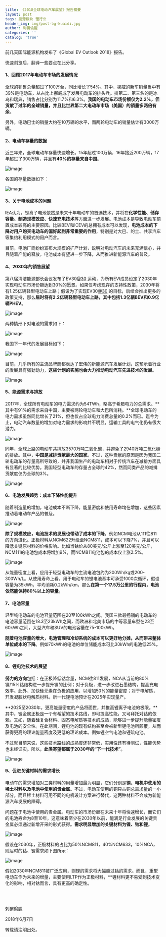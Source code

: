 ```yaml
---
title: 《2018全球电动汽车展望》报告摘要
layout: post
tags: 能源板块 锂行业
header_img: img/post-bg-kuaidi.jpg
author: 刺猬偷腥
categories: ''
catalog: 'true'
---
```

前几天国际能源机构发布了《Global EV Outlook 2018》报告。

快速浏览后，翻译一些要点在此分享。

#### 1、回顾2017年电动车市场的发展情况

全球的销售总量超过了100万台，同比增长了54%。其中，挪威的新车销量当中有39%是电动车，从占比上挪威成了发展电动车的排头兵。排第二、第三名的是冰岛和瑞典，销售占比分别为11.7%和6.3%。**我国的电动车市场份额仅为2.2%，但贡献了过半的全球销量，并且比世界第二大电动车市场（美国）的销量多两倍有余**。

另外，电动巴士的销量大约在10万辆的水平，而两轮电动车的销量估计有3000万辆。

#### 2、电动车存量的数据

近三年来，全球电动车存量快速增长。15年超过100万辆，16年接近200万辆，17年超过了300万辆，并且有**40%的存量来自中国**。

![image](http://upload-images.jianshu.io/upload_images/8031739-dc4173bab04ab60c.jpg?imageMogr2/auto-orient/strip%7CimageView2/2/w/1240)

各国的存量数据如下：

![image](http://upload-images.jianshu.io/upload_images/8031739-31798c1d69b0ff07.jpg?imageMogr2/auto-orient/strip%7CimageView2/2/w/1240)

#### 3、关于电池成本的问题

IEA认为，锂离子电池依然是未来十年电动车的首选技术，并将在**化学性能、储存容量、制造规模效应、快速充电技术**等方面进一步发展。电池成本是导致电动车前置成本较高的主要原因。比较BEV和ICEV的总拥有成本可以发现，**电池成本的下降对用户购买电动车的偏好起到非常重要的作用**，特别是对大巴、的士、共享汽车等集约利用模式的用户而言。

目前，电池厂商纷纷宣布大规模的扩产计划，说明对电动汽车的未来充满信心，并且随着产能的释放，电池成本有望进一步下降，从而推进新能源汽车的普及。

#### 4、2030年的销售展望

第八届清洁能源部长会议发布了EV30[@30](http://xueqiu.com/n/30) 运动，为所有EVI成员设定了2030年实现电动车市场份额达到30%的愿景。如果仅考虑现存的支持性政策，2030年将有1.25亿辆轻型电动车上路；假设为了实现EV30[@30](http://xueqiu.com/n/30) 的目标，后续会推出更多的政策支持，那么**届时将有2.2亿辆轻型电动车上路，其中包括1.3亿辆BEV和0.9亿辆PHEV**。

![image](http://upload-images.jianshu.io/upload_images/8031739-2594a1e5fded15df.jpg?imageMogr2/auto-orient/strip%7CimageView2/2/w/1240)

两种情形下对电池的需求如下：

![image](http://upload-images.jianshu.io/upload_images/8031739-d182f87b4c7777f0.jpg?imageMogr2/auto-orient/strip%7CimageView2/2/w/1240)

我国下一年代的发展目标如下：

![image](http://upload-images.jianshu.io/upload_images/8031739-1aedcbc8e7125229.jpg?imageMogr2/auto-orient/strip%7CimageView2/2/w/1240)

目前，几乎所有的主流品牌商都表达了宏伟的新能源汽车发展计划，这预示着行业的发展具有强劲动力，**这些计划的实施也会大力推动电动汽车先进技术的发展**。

![image](http://upload-images.jianshu.io/upload_images/8031739-281baa621d5d6add.jpg?imageMogr2/auto-orient/strip%7CimageView2/2/w/1240)

#### 5、能源需求与排放

2017年，全球所有电动车的电力需求约为54TWh，略高于希腊电力的总需求。**其中有91%的需求来自中国，主要被两轮电动车和大巴所消耗。**全球电动车的电力需求虽然同比增长了21%，但也仅占全球电力消费总量的0.2%而已。迄今为止，电动汽车数量的增加对电力需求的影响并不明显，运输工具的电气化仍有很大潜力。

![image](http://upload-images.jianshu.io/upload_images/8031739-a6483608bf89bb42.jpg?imageMogr2/auto-orient/strip%7CimageView2/2/w/1240)

同年，全球上路的电动车共排放3570万吨二氧化碳，并避免了2940万吨二氧化碳的排放。其中，**中国是减排贡献最大的国家**。不过，这种贡献的原因是因为我国二轮电动车的存量高所导致的，并非我国生产的电动车相对于传统汽车在减排方面具有显著的比较优势。我国轻型电动车的存量占全球的42%，然而同类产品的减排贡献度仅为全球的3%。

![image](http://upload-images.jianshu.io/upload_images/8031739-9cf19c6d1728a93d.jpg?imageMogr2/auto-orient/strip%7CimageView2/2/w/1240)

#### 6、电池发展趋势：成本下降性能提升

随着制造量的增加，电池成本不断下降，能量密度和使用寿命均在增加，这些因素推动着电动车产品的普及。

![image](http://upload-images.jianshu.io/upload_images/8031739-45a1531f57c512f5.jpg?imageMogr2/auto-orient/strip%7CimageView2/2/w/1240)

**除了规模效应，电池技术的发展也带动了成本的下降**，例如NCM电池从111往811的方向进化。正极材料从NCM622升级至NCM811，成本可以下降7%，并且可以降低关键原材料的价格影响。比如当钴价从80美元/公斤上涨至120美元/公斤，NCM111的电池包成本将增加9%，而NCM811电池包的成本仅上涨2.5%。 

![image](http://upload-images.jianshu.io/upload_images/8031739-1642c2f2eff663d9.jpg?imageMogr2/auto-orient/strip%7CimageView2/2/w/1240)

从能量密度上看，应用于轻型电动车的主流电池包约为200Wh/kg或200-300Wh/L。从使用寿命上看，用于电动车的锂电池基本可承受1000次循环，假设容量为35kWh，平均消耗0.2kWh/km，那么**在第一个17.5万公里的行程内，电池依然能保持80%以上的容量**。

#### 7、电池容量

轻型纯电动车的电池容量范围在20至100kWh之间。我国三款最畅销的电动车的电池容量范围在18.3至23kWh之间，而欧洲和北美市场的中等容量车型在23至60kWh之间，大型汽车和SUV的电池容量在75-100kWh。

**随着电池容量的增大，电池管理和冷却系统的成本可以更好地分摊，从而带来整体单位成本的下降**。例如70kWh的电池的单位储能成本可比30kWh的电池低25%。

![image](http://upload-images.jianshu.io/upload_images/8031739-ee5eade29125193b.jpg?imageMogr2/auto-orient/strip%7CimageView2/2/w/1240)

#### 8、锂电池技术的展望

**努力的方向**包括：在正极降低钴含量，NCM往811发展，NCA从当前的80%镍/15%钴结构进一步提升镍的比例；对于负极，进一步改进石墨结构，提高充电效率。此外，加快硅元素在负极的应用，以增加50%的能量密度；对于电解质，开发凝胶状电解质材料。新一代锂电池预计在2025年实现量产。

**2025至2030年，更高能量密度的产品将面世，并推高锂离子电池的极限。**其中，锂金属正极是一个有希望的技术路线，即可提高性能，又可拜托对钴的依赖。又如，随着硅复合材料、固态电解质等技术的成熟，能够进一步提升能量密度及电池的安全性。在此期间，锂电池的现有结构甚至会被新型锂电池所颠覆，从而获得更高的理论能量密度及更低的理论成本。例如锂空气电池和锂硫电池。

不过就目前来说，这些技术路线的成熟度还非常低，实用性还有待测试，性能优势也未经证实。所以，**此类寄望都属于2030年的“下一代技术”**。

![image](http://upload-images.jianshu.io/upload_images/8031739-066d613693df46fd.jpg?imageMogr2/auto-orient/strip%7CimageView2/2/w/1240)

#### 9、促进关键材料的需求增长

电动车的需求增加对三类材料的用量增加最为明显，它们分别是**铜、电机中使用的稀土材料以及电池中使用的贵金属**。不过，电动车使用的铜只占铜总需求量的一小部分，而且稀土材料可用不同的电机设计方案进行替代，这两种材料不会成为新能源汽车发展的障碍。

问题在于电池中使用的贵金属。电动车的市场份额在未来十年将快速增长，而它们的电池寿命为8至10年，这意味着至少在2030年以前，能满足行业发展的关键贵金属必须通过新增开采的形式获得。**需求明显增加的关键材料为镍、钴和锂**。

![image](http://upload-images.jianshu.io/upload_images/8031739-15dec7fe1111aeea.jpg?imageMogr2/auto-orient/strip%7CimageView2/2/w/1240)

假设在2030年，正极材料的占比为50%NCM811，40%NCM633，10%NCA，则届时的钴、锂需求如下图所示：

![image](http://upload-images.jianshu.io/upload_images/8031739-f5824171a241d8dd.jpg?imageMogr2/auto-orient/strip%7CimageView2/2/w/1240)

假如2030年NCM811被广泛应用，则锂的需求将大幅超过钴的需求。而且，重型电动车作为未来的增量，主要使用LTP作为正极材料，**锂材料更不易受到技术变化的影响，相对钴而言，具有更高的确定性。 

<br><br>

刺猬偷腥

2018年6月7日

转载请注明出处。